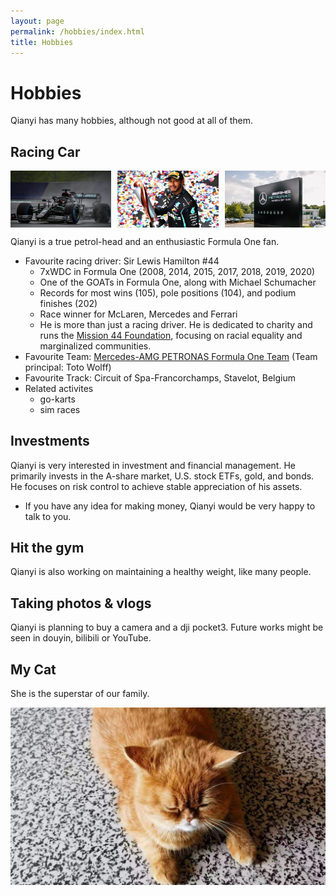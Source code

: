 ```yaml
---
layout: page
permalink: /hobbies/index.html
title: Hobbies
---
```


# Hobbies

Qianyi has many hobbies, although not good at all of them.

## Racing Car

<div style="display: flex; justify-content: space-between; align-items: center; gap: 10px;">
  <img src="/images/w11.jpg" style="width: 32%; height: auto;">
  <img src="/images/lh44.png" style="width: 32%; height: auto;">
  <img src="/images/mercedes-amg.png" style="width: 32%; height: auto;">
</div>

Qianyi is a true petrol-head and an enthusiastic Formula One fan.

- Favourite racing driver: Sir Lewis Hamilton #44
  - 7xWDC in Formula One (2008, 2014, 2015, 2017, 2018, 2019, 2020)
  - One of the GOATs in Formula One, along with Michael Schumacher
  - Records for most wins (105), pole positions (104), and podium finishes (202)
  - Race winner for McLaren, Mercedes and Ferrari
  - He is more than just a racing driver. He is dedicated to charity and runs the [Mission 44 Foundation](https://mission44.org/), focusing on racial equality and marginalized communities.
- Favourite Team: [Mercedes-AMG PETRONAS Formula One Team](https://www.mercedesamgf1.com/) (Team principal: Toto Wolff)
- Favourite Track: Circuit of Spa-Francorchamps, Stavelot, Belgium
- Related activites
  - go-karts
  - sim races

## Investments

Qianyi is very interested in investment and financial management. He primarily invests in the A-share market, U.S. stock ETFs, gold, and bonds. He focuses on risk control to achieve stable appreciation of his assets.
- If you have any idea for making money, Qianyi would be very happy to talk to you.

## Hit the gym
Qianyi is also working on maintaining a healthy weight, like many people.

## Taking photos & vlogs
Qianyi is planning to buy a camera and a dji pocket3. Future works might be seen in douyin, bilibili or YouTube.

## My Cat

She is the superstar of our family.

<div>
<img src="/images/cuihua.jpg">
</div>
<br>



